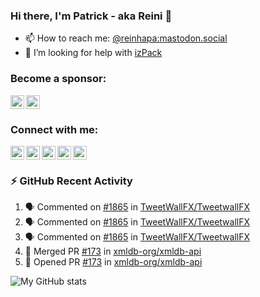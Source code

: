 [facebook]: https://facebook.com/reinhapa
[github]: https://github.com/reinhapa/
[linkedin]: https://inkedin.com/in/preinhart/
[mastodon]: https://mastodon.social/@reinhapa
[twitter]: https://twitter.com/reinhapa
[website]: https://reini.net/
[youtube]: https://www.youtube.com/reinhapa

### Hi there, I'm Patrick - aka Reini 👋

- 📫 How to reach me: [@reinhapa:mastodon.social](https://mastodon.social/@reinhapa)
- 🤔 I’m looking for help with [izPack](https://github.com/izpack/izpack)

<!--
- 🔭 I’m currently working on ...
- 🌱 I’m currently learning ...
- 👯 I’m looking to collaborate on ...
- 🤔 I’m looking for help with ...
- 💬 Ask me about ...
- 📫 How to reach me: ...
- 😄 Pronouns: ...
- ⚡ Fun fact: ...
-->


### Become a sponsor:

[<img align="left" alt="GitHub Sponsor" title="GitHub Sponsor" width="22px" src="https://cdn.jsdelivr.net/npm/simple-icons@v3/icons/github.svg" />](https://github.com/sponsors/reinhapa)
[<img align="left" alt="Patreon" title="Patreon" width="22px" src="https://cdn.jsdelivr.net/npm/simple-icons@v3/icons/patreon.svg" />](https://www.patreon.com/reinhapa)

<br clear="all"/>

### Connect with me:

[<img align="left" alt="my Twitter account" title="my Twitter account" width="22px" src="https://cdn.jsdelivr.net/npm/simple-icons@v3/icons/twitter.svg" />][twitter]
[<img align="left" alt="my Mastodon account" title="my Mastodon account" width="22px" src="https://cdn.jsdelivr.net/npm/simple-icons@v3/icons/mastodon.svg" />][mastodon]
[<img align="left" alt="my LinkedIn profile" title="my LinkedIn profile" width="22px" src="https://cdn.jsdelivr.net/npm/simple-icons@v3/icons/linkedin.svg" />][linkedin]
[<img align="left" alt="my GitHub profile" title="my GitHub profile" width="22px" src="https://cdn.jsdelivr.net/npm/simple-icons@v3/icons/github.svg" />][github]
[<img align="left" alt="my Facebook profile" title="my Facebook profile" width="22px" src="https://cdn.jsdelivr.net/npm/simple-icons@v3/icons/facebook.svg" />][facebook]

<!--
[<img align="left" alt="my Youtube videos" title="my Youtube videos" width="22px" src="https://cdn.jsdelivr.net/npm/simple-icons@v3/icons/youtube.svg" />][youtube]
-->
<br clear="all"/>


### :zap: GitHub Recent Activity

<!--START_SECTION:activity-->
1. 🗣 Commented on [#1865](https://github.com/TweetWallFX/TweetwallFX/pull/1865#issuecomment-2166428634) in [TweetWallFX/TweetwallFX](https://github.com/TweetWallFX/TweetwallFX)
2. 🗣 Commented on [#1865](https://github.com/TweetWallFX/TweetwallFX/pull/1865#issuecomment-2165585636) in [TweetWallFX/TweetwallFX](https://github.com/TweetWallFX/TweetwallFX)
3. 🗣 Commented on [#1865](https://github.com/TweetWallFX/TweetwallFX/pull/1865#issuecomment-2165574756) in [TweetWallFX/TweetwallFX](https://github.com/TweetWallFX/TweetwallFX)
4. 🎉 Merged PR [#173](https://github.com/xmldb-org/xmldb-api/pull/173) in [xmldb-org/xmldb-api](https://github.com/xmldb-org/xmldb-api)
5. 💪 Opened PR [#173](https://github.com/xmldb-org/xmldb-api/pull/173) in [xmldb-org/xmldb-api](https://github.com/xmldb-org/xmldb-api)
<!--END_SECTION:activity-->

![My GitHub stats](https://github-readme-stats.vercel.app/api?username=reinhapa&count_private=true&show_icons=true)
